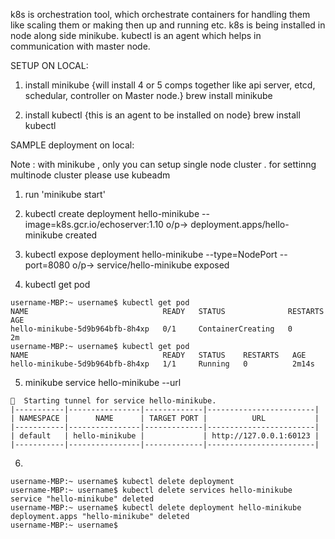 k8s is orchestration tool, which orchestrate containers for handling them like scaling them or making then up and running etc.
k8s is being installed in node along side minikube.
kubectl is an agent which helps in communication with master node.

SETUP ON LOCAL:

1. install minikube {will install 4 or 5 comps together like api server, etcd, schedular, controller on Master node.}
    brew install minikube

2. install kubectl {this is an agent to be installed on node}
   brew install kubectl 

SAMPLE deployment on local:

Note : with minikube , only you can setup single node cluster . for settinng multinode cluster please use kubeadm
1. run 'minikube start' 

2. kubectl create deployment hello-minikube --image=k8s.gcr.io/echoserver:1.10
    o/p-> deployment.apps/hello-minikube created
3. kubectl expose  deployment hello-minikube --type=NodePort --port=8080
    o/p-> service/hello-minikube exposed
4. kubectl get pod
```
username-MBP:~ username$ kubectl get pod
NAME                              READY   STATUS              RESTARTS   AGE
hello-minikube-5d9b964bfb-8h4xp   0/1     ContainerCreating   0          2m
username-MBP:~ username$ kubectl get pod
NAME                              READY   STATUS    RESTARTS   AGE
hello-minikube-5d9b964bfb-8h4xp   1/1     Running   0          2m14s
```
5. minikube service hello-minikube --url
```
🏃  Starting tunnel for service hello-minikube.
|-----------|----------------|-------------|------------------------|
| NAMESPACE |      NAME      | TARGET PORT |          URL           |
|-----------|----------------|-------------|------------------------|
| default   | hello-minikube |             | http://127.0.0.1:60123 |
|-----------|----------------|-------------|------------------------|
```
6. 
```
username-MBP:~ username$ kubectl delete deployment
username-MBP:~ username$ kubectl delete services hello-minikube
service "hello-minikube" deleted
username-MBP:~ username$ kubectl delete deployment hello-minikube
deployment.apps "hello-minikube" deleted
username-MBP:~ username$ 
```
